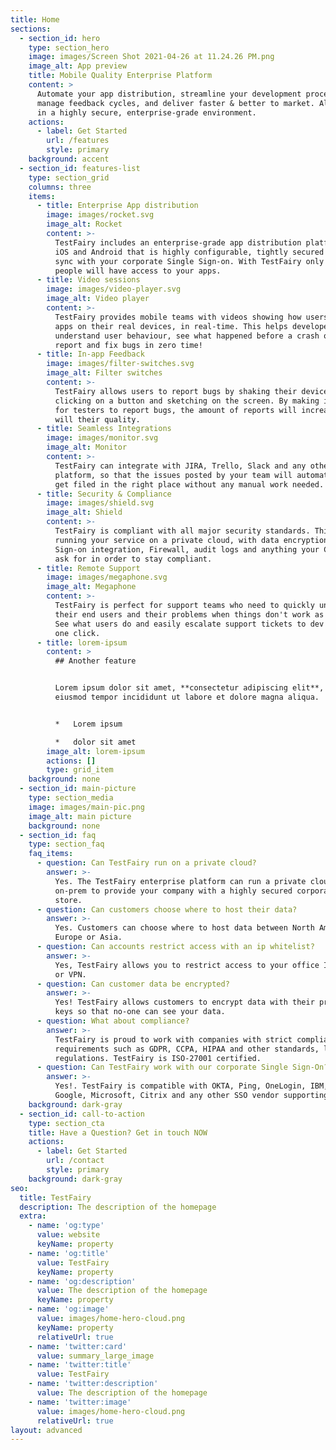 ```yaml
---
title: Home
sections:
  - section_id: hero
    type: section_hero
    image: images/Screen Shot 2021-04-26 at 11.24.26 PM.png
    image_alt: App preview
    title: Mobile Quality Enterprise Platform
    content: >
      Automate your app distribution, streamline your development process,
      manage feedback cycles, and deliver faster & better to market. All this,
      in a highly secure, enterprise-grade environment.
    actions:
      - label: Get Started
        url: /features
        style: primary
    background: accent
  - section_id: features-list
    type: section_grid
    columns: three
    items:
      - title: Enterprise App distribution
        image: images/rocket.svg
        image_alt: Rocket
        content: >-
          TestFairy includes an enterprise-grade app distribution platform for
          iOS and Android that is highly configurable, tightly secured and can
          sync with your corporate Single Sign-on. With TestFairy only the right
          people will have access to your apps.
      - title: Video sessions
        image: images/video-player.svg
        image_alt: Video player
        content: >-
          TestFairy provides mobile teams with videos showing how users use your
          apps on their real devices, in real-time. This helps developers
          understand user behaviour, see what happened before a crash or a bug
          report and fix bugs in zero time!
      - title: In-app Feedback
        image: images/filter-switches.svg
        image_alt: Filter switches
        content: >-
          TestFairy allows users to report bugs by shaking their device or just
          clicking on a button and sketching on the screen. By making it easy
          for testers to report bugs, the amount of reports will increase and so
          will their quality.
      - title: Seamless Integrations
        image: images/monitor.svg
        image_alt: Monitor
        content: >-
          TestFairy can integrate with JIRA, Trello, Slack and any other
          platform, so that the issues posted by your team will automatically
          get filed in the right place without any manual work needed.
      - title: Security & Compliance
        image: images/shield.svg
        image_alt: Shield
        content: >-
          TestFairy is compliant with all major security standards. This means
          running your service on a private cloud, with data encryption, Single
          Sign-on integration, Firewall, audit logs and anything your CISO will
          ask for in order to stay compliant.
      - title: Remote Support
        image: images/megaphone.svg
        image_alt: Megaphone
        content: >-
          TestFairy is perfect for support teams who need to quickly understand
          their end users and their problems when things don't work as expected.
          See what users do and easily escalate support tickets to dev teams in
          one click.
      - title: lorem-ipsum
        content: >
          ## Another feature


          Lorem ipsum dolor sit amet, **consectetur adipiscing elit**, sed do
          eiusmod tempor incididunt ut labore et dolore magna aliqua.


          *   Lorem ipsum

          *   dolor sit amet
        image_alt: lorem-ipsum
        actions: []
        type: grid_item
    background: none
  - section_id: main-picture
    type: section_media
    image: images/main-pic.png
    image_alt: main picture
    background: none
  - section_id: faq
    type: section_faq
    faq_items:
      - question: Can TestFairy run on a private cloud?
        answer: >-
          Yes. The TestFairy enterprise platform can run a private cloud or
          on-prem to provide your company with a highly secured corporate app
          store.
      - question: Can customers choose where to host their data?
        answer: >-
          Yes. Customers can choose where to host data between North America,
          Europe or Asia.
      - question: Can accounts restrict access with an ip whitelist?
        answer: >-
          Yes, TestFairy allows you to restrict access to your office IP range
          or VPN.
      - question: Can customer data be encrypted?
        answer: >-
          Yes! TestFairy allows customers to encrypt data with their private
          keys so that no-one can see your data.
      - question: What about compliance?
        answer: >-
          TestFairy is proud to work with companies with strict compliance
          requirements such as GDPR, CCPA, HIPAA and other standards, laws and
          regulations. TestFairy is ISO-27001 certified.
      - question: Can TestFairy work with our corporate Single Sign-On???
        answer: >-
          Yes!. TestFairy is compatible with OKTA, Ping, OneLogin, IBM, Oracle,
          Google, Microsoft, Citrix and any other SSO vendor supporting SAML 2.0
    background: dark-gray
  - section_id: call-to-action
    type: section_cta
    title: Have a Question? Get in touch NOW
    actions:
      - label: Get Started
        url: /contact
        style: primary
    background: dark-gray
seo:
  title: TestFairy
  description: The description of the homepage
  extra:
    - name: 'og:type'
      value: website
      keyName: property
    - name: 'og:title'
      value: TestFairy
      keyName: property
    - name: 'og:description'
      value: The description of the homepage
      keyName: property
    - name: 'og:image'
      value: images/home-hero-cloud.png
      keyName: property
      relativeUrl: true
    - name: 'twitter:card'
      value: summary_large_image
    - name: 'twitter:title'
      value: TestFairy
    - name: 'twitter:description'
      value: The description of the homepage
    - name: 'twitter:image'
      value: images/home-hero-cloud.png
      relativeUrl: true
layout: advanced
---
```

